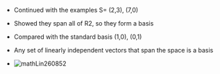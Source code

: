 - Continued with the examples S= (2,3), (7,0)

- Showed they span all of R2, so they form a basis

- Compared with the standard basis (1,0), (0,1)

- Any set of linearly independent vectors that span the space is a basis


- ![mathLin260852](https://github.com/user-attachments/assets/76023272-9337-488f-941a-a04f69f3dc1f)
